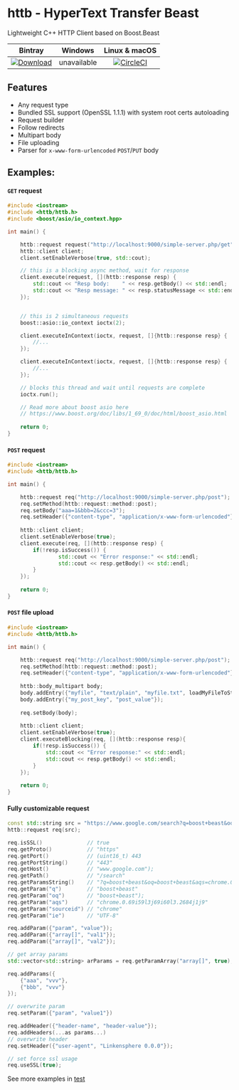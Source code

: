 # httb - HyperText Transfer Beast
Lightweight C++ HTTP Client based on Boost.Beast

| Bintray | Windows | Linux & macOS |
|:--------:|:---------:|:-----------------:|
|[ ![Download](https://api.bintray.com/packages/edwardstock/scatter/httb%3Ascatter/images/download.svg) ](https://bintray.com/edwardstock/scatter/httb%3Ascatter/_latestVersion)|unavailable|[![CircleCI](https://circleci.com/gh/edwardstock/httb/tree/master.svg?style=svg)](https://circleci.com/gh/edwardstock/httb/tree/master)|

## Features
 * Any request type
 * Bundled SSL support (OpenSSL 1.1.1) with system root certs autoloading
 * Request builder
 * Follow redirects
 * Multipart body
 * File uploading
 * Parser for `x-www-form-urlencoded` `POST`/`PUT` body
 
 
## Examples:

#### `GET` request
```cpp
#include <iostream>
#include <httb/httb.h>
#include <boost/asio/io_context.hpp>

int main() {

    httb::request request("http://localhost:9000/simple-server.php/get");
    httb::client client;
    client.setEnableVerbose(true, std::cout);

    // this is a blocking async method, wait for response
    client.execute(request, [](httb::response resp) {
        std::cout << "Resp body:    " << resp.getBody() << std::endl;
        std::cout << "Resp message: " << resp.statusMessage << std::endl;
    });


    // this is 2 simultaneous requests
    boost::asio::io_context ioctx(2);

    client.executeInContext(ioctx, request, []{httb::response resp} {
        //...
    });

    client.executeInContext(ioctx, request, []{httb::response resp} {
        //...
    });

    // blocks this thread and wait until requests are complete
    ioctx.run();

    // Read more about boost asio here
    // https://www.boost.org/doc/libs/1_69_0/doc/html/boost_asio.html
    
    return 0;
}
```

#### `POST` request
```cpp
#include <iostream>
#include <httb/httb.h>

int main() {

    httb::request req("http://localhost:9000/simple-server.php/post");
    req.setMethod(httb::request::method::post);
    req.setBody("aaa=1&bbb=2&ccc=3");
    req.setHeader({"content-type", "application/x-www-form-urlencoded"});
    
    httb::client client;
    client.setEnableVerbose(true);
    client.execute(req, [](httb::response resp) {
        if(!resp.isSuccess()) {
                std::cout << "Error response:" << std::endl;
                std::cout << resp.getBody() << std::endl;
        }
    });
    
    return 0;
}
```

#### `POST` file upload
```cpp
#include <iostream>
#include <httb/httb.h>

int main() {

    httb::request req("http://localhost:9000/simple-server.php/post");
    req.setMethod(httb::request::method::post);
    req.setHeader({"content-type", "application/x-www-form-urlencoded"});
    
    httb::body_multipart body;
    body.addEntry({"myfile", "text/plain", "myfile.txt", loadMyFileToString()});
    body.addEntry({"my_post_key", "post_value"});
    
    req.setBody(body);
    
    httb::client client;
    client.setEnableVerbose(true);
    client.executeBlocking(req, [](httb::response resp){
        if(!resp.isSuccess()) {
            std::cout << "Error response:" << std::endl;
            std::cout << resp.getBody() << std::endl;
        }
    });
    
    return 0;
}
```

#### Fully customizable request
```cpp
const std::string src = "https://www.google.com/search?q=boost+beast&oq=boost+beast&aqs=chrome.0.69i59l3j69i60l3.2684j1j9&sourceid=chrome&ie=UTF-8";
httb::request req(src);

req.isSSL()              // true
req.getProto()           // "https"
req.getPort()            // (uint16_t) 443
req.getPortString()      // "443"
req.getHost()            // "www.google.com");
req.getPath()            // "/search"
req.getParamsString()    // "?q=boost+beast&oq=boost+beast&aqs=chrome.0.69i59l3j69i60l3.2684j1j9&sourceid=chrome&ie=UTF-8");
req.getParam("q")        // "boost+beast"
req.getParam("oq")       // "boost+beast");
req.getParam("aqs")      // "chrome.0.69i59l3j69i60l3.2684j1j9"
req.getParam("sourceid") // "chrome"
req.getParam("ie")       // "UTF-8"

req.addParam({"param", "value"});
req.addParam({"array[]", "val1"});
req.addParam({"array[]", "val2"});

// get array params
std::vector<std::string> arParams = req.getParamArray("array[]", true);

req.addParams({
    {"aaa", "vvv"},
    {"bbb", "vvv"}
});

// overwrite param
req.setParam({"param", "value1"})

req.addHeader({"header-name", "header-value"});
req.addHeaders(...as params...)
// overwrite header 
req.setHeader({"user-agent", "Linkensphere 0.0.0"});

// set force ssl usage
req.useSSL(true);
```

See more examples in [test](tests/HttpClientTest.cpp)

